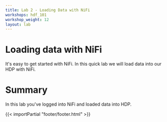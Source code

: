 ```yaml
---
title: Lab 2 - Loading Data with NiFi
workshops: hdf_101
workshop_weight: 12
layout: lab
---
```


# Loading data with NiFi
It's easy to get started with NiFi.  In this quick lab we will load data into our HDP with NiFi.

# Summary
In this lab you've logged into NiFi and loaded data into HDP.

{{< importPartial "footer/footer.html" >}}
